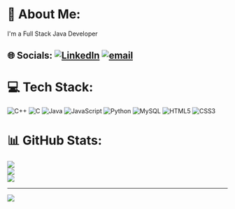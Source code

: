 # 💫 About Me:
I'm a Full Stack Java Developer 


## 🌐 Socials: [![LinkedIn](https://img.shields.io/badge/LinkedIn-%230077B5.svg?logo=linkedin&logoColor=white)](https://linkedin.com/in/Swathi-t-d) [![email](https://img.shields.io/badge/Email-D14836?logo=gmail&logoColor=white)](mailto:swathigwda1@gmail.com) 

# 💻 Tech Stack:
![C++](https://img.shields.io/badge/c++-%2300599C.svg?style=flat&logo=c%2B%2B&logoColor=white) ![C](https://img.shields.io/badge/c-%2300599C.svg?style=flat&logo=c&logoColor=white) ![Java](https://img.shields.io/badge/java-%23ED8B00.svg?style=flat&logo=openjdk&logoColor=white) ![JavaScript](https://img.shields.io/badge/javascript-%23323330.svg?style=flat&logo=javascript&logoColor=%23F7DF1E) ![Python](https://img.shields.io/badge/python-3670A0?style=flat&logo=python&logoColor=ffdd54) ![MySQL](https://img.shields.io/badge/mysql-4479A1.svg?style=flat&logo=mysql&logoColor=white) ![HTML5](https://img.shields.io/badge/html5-%23E34F26.svg?style=flat&logo=html5&logoColor=white) ![CSS3](https://img.shields.io/badge/css3-%231572B6.svg?style=flat&logo=css3&logoColor=white)
# 📊 GitHub Stats:
![](https://github-readme-stats.vercel.app/api?username=swathi-d28&theme=dark&hide_border=false&include_all_commits=false&count_private=false)<br/>
![](https://nirzak-streak-stats.vercel.app/?user=swathi-d28&theme=dark&hide_border=false)<br/>
![](https://github-readme-stats.vercel.app/api/top-langs/?username=swathi-d28&theme=dark&hide_border=false&include_all_commits=false&count_private=false&layout=compact)

---
[![](https://visitcount.itsvg.in/api?id=swathi-d28&icon=0&color=0)](https://visitcount.itsvg.in)

<!-- Proudly created with GPRM ( https://gprm.itsvg.in ) -->
